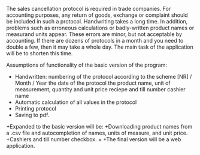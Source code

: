  The sales cancellation protocol is required in trade companies. For accounting purposes, any return of goods, exchange or complaint should be included in such a protocol. Handwriting takes a long time. In addition, problems such as erroneous calculations or badly-written product names or measurand units appear. These errors are minor, but not acceptable by accounting. If there are dozens of protocols in a month and you need to double a few, then it may take a whole day.
 The main task of the application will be to shorten this time.
 
 Assumptions of functionality of the basic version of the program:
 - Handwritten: 	numbering of the protocol according to the scheme [NR] / Month / Year
 				the date of the protocol
 				the product name, unit of measurement, quantity and unit price
 				reciepe and till number
 				cashier name
 - Automatic calculation of all values in the protocol
 - Printing protocol
 - Saving to pdf.
 			
			
+Expanded to the basic version will be:
+Downloading product names from a .csv file and autocompletion of names, units of measure, and unit price.
+Cashiers and till number checkbox.
+
+The final version will be a web application.
 